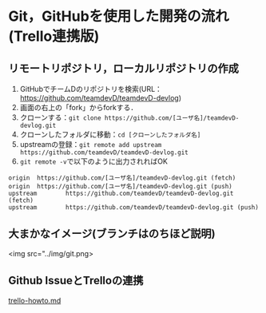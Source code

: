 # Git，GitHubを使用した開発の流れ(Trello連携版)

## リモートリポジトリ，ローカルリポジトリの作成
1. GitHubでチームDのリポジトリを検索(URL：https://github.com/teamdevD/teamdevD-devlog)
2. 画面の右上の「fork」からforkする．
3. クローンする：`git clone https://github.com/[ユーザ名]/teamdevD-devlog.git`
4. クローンしたフォルダに移動：`cd [クローンしたフォルダ名]`
5. upstreamの登録：`git remote add upstream https://github.com/teamdevD/teamdevD-devlog.git`
6. `git remote -v`で以下のように出力されればOK
```
origin  https://github.com/[ユーザ名]/teamdevD-devlog.git (fetch)
origin  https://github.com/[ユーザ名]/teamdevD-devlog.git (push)
upstream        https://github.com/teamdevD/teamdevD-devlog.git (fetch)
upstream        https://github.com/teamdevD/teamdevD-devlog.git (push)
```

## 大まかなイメージ(ブランチはのちほど説明)

<img src="../img/git.png>

## Github IssueとTrelloの連携
<a href="https://github.com/teamdevD/teamdevD-devlog/blob/main/checklist/trello-howto.md">trello-howto.md</a>

